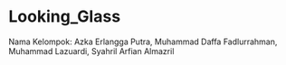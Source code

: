 # Looking_Glass
Nama Kelompok: 
Azka Erlangga Putra,
Muhammad Daffa Fadlurrahman,
Muhammad Lazuardi,
Syahril Arfian Almazril

